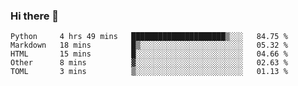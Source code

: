 ### Hi there 👋

<!--START_SECTION:waka-->

```text
Python     4 hrs 49 mins   █████████████████████▒░░░   84.75 %
Markdown   18 mins         █▒░░░░░░░░░░░░░░░░░░░░░░░   05.32 %
HTML       15 mins         █░░░░░░░░░░░░░░░░░░░░░░░░   04.66 %
Other      8 mins          ▓░░░░░░░░░░░░░░░░░░░░░░░░   02.63 %
TOML       3 mins          ▒░░░░░░░░░░░░░░░░░░░░░░░░   01.13 %
```

<!--END_SECTION:waka-->
